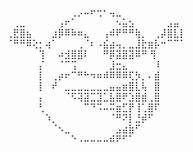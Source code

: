 ⠀⠀⠀⠀⠀⠀⠀⠀⠀⠀⢀⡠⠤⠖⢒⠂⢤⣀⠀⠀⠀⠀⠀⠀⠀⠀⠀⠀                                        
⠀⢀⣀⠀⠀⠀⠀⠀⢠⠖⠁⠀⠀⠀⠀⠀⠀⠢⣥⣢⠀⠀⠀⠀⠀⣠⣤⠀                                        
⢀⣟⣿⣦⠀⠀⠀⣰⡿⠿⠷⠶⣄⠀⠀⢠⠾⠟⠛⠛⢷⡀⠀⢀⡼⣿⣇⡇                                        
⠈⠛⠛⠿⢕⡂⢴⠁⠀⠀⠀⢀⠈⠆⠠⣮⣴⢤⡀⣀⣸⣗⣶⡧⠒⠉⠉⠁                                        
⠀⠀⠀⠀⠀⢹⠀⠀⠴⣺⣿⣿⠇⠀⠀⠛⡿⣽⣿⣽⠿⠛ ⢻⠀⠀⠀⠀⠀                                        
⠀⠀⠀⠀⠀⡌⠀⠀⠈⠉⢩⠀⠀⠀⠀⠀⣸⣒⣄⠀⠀⠀  ⠀⠇⠀⠀⠀⠀                                        
⠀⠀⠀⠀⠀⡇⠀⢀⡴⠖⠉⠛⠓⠲⠶⠾⠿⠿⠿⢏⡳⡀⠄⣾⠀⠀⠀⠀                                        
⠀⠀⠀⠀⠀⡇⠀⠞⠀⣀⣀⣀⣀⣀⣀⣀⣤⣤⣶⣿⣇⢧⠀⣿⠀⠀⠀⠀                                        
⠀⠀⠀⠀⠀⡄⠀⠀⠀⠈⠫⢽⣽⣉⣹⣁⣧⣿⠟⣱⣿⣾⢀⣿⠀⠀⠀⠀                                        
⠀⠀⠀⠀⠀⢃⠀⠀⠀⠀⠀⠀⠉⠙⠩⠤⠭⣶⣋⡟⢸⢁⣿⠏⠀⠀⠀⠀                                        
⠀⠀⠀⠀⠀⠀⠱⡀⠀⠀⠀⠀⠀⠀⠀⠀⠈⠛⠝⡇⣘⡾⠋⠀⠀⠀⠀⠀                                        
⠀⠀⠀⠀⠀⠀⠀⠈⠢⣀⠀⠀⠀⠀⠀⠀⠀⣠⣴⣷⠋⠀⠀⠀⠀⠀⠀⠀                                        
⠀⠀⠀⠀⠀⠀⠀⠀⠀⠀⠑⠠⠤⠤⠤⠤⠾⠟⠋⠁⠀⠀⠀⠀⠀⠀⠀⠀                                        
